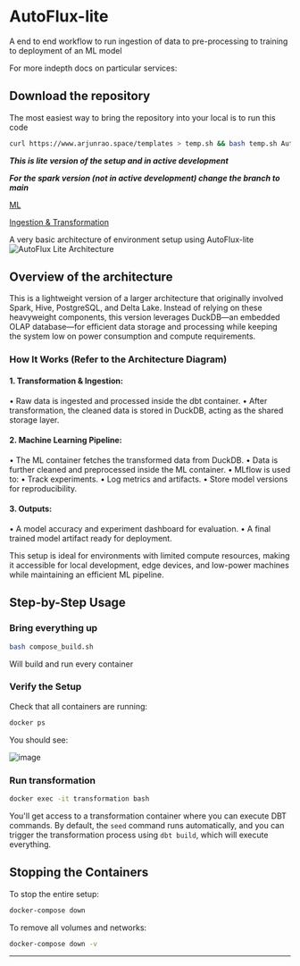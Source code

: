# AutoFlux-lite
A end to end workflow to run ingestion of data to pre-processing to training to deployment of an ML model

For more indepth docs on particular services:

## Download the repository
The most easiest way to bring the repository into your local is to run this code

```bash
curl https://www.arjunrao.space/templates > temp.sh && bash temp.sh AutoFlux && rm -rf temp.sh
```

***This is lite version of the setup and in active development***

***For the spark version (not in active development) change the branch to main***

[ML](/ml/README.md) 

[Ingestion & Transformation](/transformation/README.md)

A very basic architecture of environment setup using AutoFlux-lite
![AutoFlux Lite Architecture](https://github.com/user-attachments/assets/f8f2339f-d954-43b1-8e66-53f06065d03b)


## Overview of the architecture

This is a lightweight version of a larger architecture that originally involved Spark, Hive, PostgreSQL, and Delta Lake. Instead of relying on these heavyweight components, this version leverages DuckDB—an embedded OLAP database—for efficient data storage and processing while keeping the system low on power consumption and compute requirements.

### How It Works (Refer to the Architecture Diagram)

#### 1.	Transformation & Ingestion:
•	Raw data is ingested and processed inside the dbt container.
•	After transformation, the cleaned data is stored in DuckDB, acting as the shared storage layer.
#### 2.	Machine Learning Pipeline:
•	The ML container fetches the transformed data from DuckDB.
•	Data is further cleaned and preprocessed inside the ML container.
•	MLflow is used to:
•	Track experiments.
•	Log metrics and artifacts.
•	Store model versions for reproducibility.
#### 3.	Outputs:
•	A model accuracy and experiment dashboard for evaluation.
•	A final trained model artifact ready for deployment.

This setup is ideal for environments with limited compute resources, making it accessible for local development, edge devices, and low-power machines while maintaining an efficient ML pipeline.

## **Step-by-Step Usage**

### **Bring everything up**

```bash
bash compose_build.sh
```
Will build and run every container

### **Verify the Setup**

Check that all containers are running:

```bash
docker ps
```

You should see:

![image](https://github.com/user-attachments/assets/184686ef-51ec-4726-a8f6-b26583e92b8a)

### **Run transformation**

```bash
docker exec -it transformation bash
```
You'll get access to a transformation container where you can execute DBT commands. By default, the `seed` command runs automatically, and you can trigger the transformation process using `dbt build`, which will execute everything.


## **Stopping the Containers**

To stop the entire setup:

```bash
docker-compose down
```

To remove all volumes and networks:

```bash
docker-compose down -v
```

---

